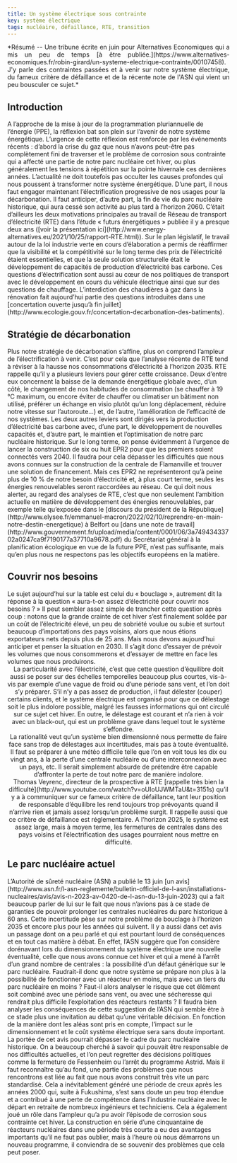 ```yaml
---
title: Un système électrique sous contrainte
key: système électrique
tags: nucléaire, défaillance, RTE, transition
---
```


<span class="summary" style="display:block; text-align: justify">
*Résumé -- Une tribune écrite en juin pour Alternatives Economiques qui a mis un peu de temps [à être publiée.](https://www.alternatives-economiques.fr/robin-girard/un-systeme-electrique-contrainte/00107458). J'y parle des contraintes passées et à venir sur notre système électrique, du fameux critère de défaillance et de la récente note de l'ASN qui vient un peu bousculer ce sujet.*
</span>
<!--more-->


## Introduction
<span class="mytext">
A l’approche de la mise à jour de la programmation pluriannuelle de l’énergie (PPE), la réflexion bat son plein sur l’avenir de notre système énergétique. L’urgence de cette réflexion est renforcée par les événements récents : d’abord la crise du gaz que nous n’avons peut-être pas complètement fini de traverser et le problème de corrosion sous contrainte qui a affecté une partie de notre parc nucléaire cet hiver, ou plus généralement les tensions à répétition sur la pointe hivernale ces dernières années.
</span>

<span class="mytext">
L’actualité ne doit toutefois pas occulter les causes profondes qui nous poussent à transformer notre système énergétique. D’une part, il nous faut engager maintenant l’électrification progressive de nos usages pour la décarbonation. Il faut anticiper, d’autre part, la fin de vie du parc nucléaire historique, qui aura cessé son activité au plus tard à l’horizon 2060. C’était d’ailleurs les deux motivations principales au travail de Réseau de transport d’électricité (RTE) dans l’étude « futurs énergétiques » publiée il y a presque deux ans ([voir la présentation ici](http://www.energy-alternatives.eu/2021/10/25/rapport-RTE.html)).
</span>

<span class="mytext">
Sur le plan législatif, le travail autour de la loi industrie verte en cours d’élaboration a permis de réaffirmer que la visibilité et la compétitivité sur le long terme des prix de l’électricité étaient essentielles, et que la seule solution structurelle était le développement de capacités de production d’électricité bas carbone.
</span>

<span class="mytext">
Ces questions d’électrification sont aussi au cœur de nos politiques de transport avec le développement en cours du véhicule électrique ainsi que sur des questions de chauffage. L’interdiction des chaudières à gaz dans la rénovation fait aujourd’hui partie des questions introduites dans une [concertation ouverte jusqu’à fin juillet](http://www.ecologie.gouv.fr/concertation-decarbonation-des-batiments).
</span>

## Stratégie de décarbonation
<span class="mytext">
Plus notre stratégie de décarbonation s’affine, plus on comprend l’ampleur de l’électrification à venir. C’est pour cela que l’analyse récente de RTE tend à réviser à la hausse nos consommations d’électricité à l’horizon 2035.
</span>

<span class="mytext">
RTE rappelle qu’il y a plusieurs leviers pour gérer cette croissance. Deux d’entre eux concernent la baisse de la demande énergétique globale avec, d’un côté, le changement de nos habitudes de consommation (se chauffer à 19 °C maximum, ou encore éviter de chauffer ou climatiser un bâtiment non utilisé, préférer un échange en visio plutôt qu’un long déplacement, réduire notre vitesse sur l’autoroute…) et, de l’autre, l’amélioration de l’efficacité de nos systèmes.
</span>

<span class="mytext">
Les deux autres leviers sont dirigés vers la production d’électricité bas carbone avec, d’une part, le développement de nouvelles capacités et, d’autre part, le maintien et l’optimisation de notre parc nucléaire historique.
</span>


<span class="mytext">
Sur le long terme, on pense évidemment à l’urgence de lancer la construction de six ou huit EPR2 pour que les premiers soient connectés vers 2040. Il faudra pour cela dépasser les difficultés que nous avons connues sur la construction de la centrale de Flamanville et trouver une solution de financement. Mais ces EPR2 ne représenteront qu’à peine plus de 10 % de notre besoin d’électricité et, à plus court terme, seules les énergies renouvelables seront raccordées au réseau.
</span>

<span class="mytext">
Ce qui doit nous alerter, au regard des analyses de RTE, c’est que non seulement l’ambition actuelle en matière de développement des énergies renouvelables, par exemple telle qu’exposée dans le [discours du président de la République](http://www.elysee.fr/emmanuel-macron/2022/02/10/reprendre-en-main-notre-destin-energetique) à Belfort ou [dans une note de travail](http://www.gouvernement.fr/upload/media/content/0001/06/3a74943433702a0247ca9f7190177a37710a9678.pdf) du Secrétariat général à la planification écologique en vue de la future PPE, n’est pas suffisante, mais qu’en plus nous ne respectons pas les objectifs européens en la matière.
</span>


## Couvrir nos besoins

<span class="mytext">
Le sujet aujourd’hui sur la table est celui du « bouclage », autrement dit la réponse à la question « aura-t-on assez d’électricité pour couvrir nos besoins ? »
</span>

<span class="mytext">
Il peut sembler assez simple de trancher cette question après coup : notons que la grande crainte de cet hiver s’est finalement soldée par un coût de l’électricité élevé, un peu de sobriété voulue ou subie et surtout beaucoup d’importations des pays voisins, alors que nous étions exportateurs nets depuis plus de 25 ans. Mais nous devons aujourd’hui anticiper et penser la situation en 2030. Il s’agit donc d’essayer de prévoir les volumes que nous consommerons et d’essayer de mettre en face les volumes que nous produirons.
</span>

<span class="legendtext" id="CAPFigure9a" style="display:block;text-align:center">
La particularité avec l’électricité, c’est que cette question d’équilibre doit aussi se poser sur des échelles temporelles beaucoup plus courtes, vis-à-vis par exemple d’une vague de froid ou d’une période sans vent, et l’on doit s’y préparer. S’il n’y a pas assez de production, il faut délester (couper) certains clients, et le système électrique est organisé pour que ce délestage soit le plus indolore possible, malgré les fausses informations qui ont circulé sur ce sujet cet hiver. En outre, le délestage est courant et n’a rien à voir avec un black-out, qui est un problème grave dans lequel tout le système s’effondre.
</span>

<span class="legendtext" id="CAPFigure9a" style="display:block;text-align:center">
La rationalité veut qu’un système bien dimensionné nous permette de faire face sans trop de délestages aux incertitudes, mais pas à toute éventualité. Il faut se préparer à une météo difficile telle que l’on en voit tous les dix ou vingt ans, à la perte d’une centrale nucléaire ou d’une interconnexion avec un pays, etc. Il serait simplement absurde de prétendre être capable d’affronter la perte de tout notre parc de manière indolore.
</span>

<span class="legendtext" id="CAPFigure9a" style="display:block;text-align:center">
Thomas Veyrenc, directeur de la prospective à RTE [rappelle très bien la difficulté](http://www.youtube.com/watch?v=oUIoUJWMTaU&t=3151s) qu’il y a à communiquer sur ce fameux critère de défaillance, tant leur position de responsable d’équilibre les rend toujours trop prévoyants quand il n’arrive rien et jamais assez lorsqu’un problème surgit. Il rappelle aussi que ce critère de défaillance est réglementaire. A l’horizon 2025, le système est assez large, mais à moyen terme, les fermetures de centrales dans des pays voisins et l’électrification des usages pourraient nous mettre en difficulté.
</span>

## Le parc nucléaire actuel
<span class="mytext">
L’Autorité de sûreté nucléaire (ASN) a publié le 13 juin [un avis](http://www.asn.fr/l-asn-reglemente/bulletin-officiel-de-l-asn/installations-nucleaires/avis/avis-n-2023-av-0420-de-l-asn-du-13-juin-2023) qui a fait beaucoup parler de lui sur le fait que nous n’avions pas à ce stade de garanties de pouvoir prolonger les centrales nucléaires du parc historique à 60 ans. Cette incertitude pèse sur notre problème de bouclage à l’horizon 2035 et encore plus pour les années qui suivent.
</span>

<span class="mytext">
Il y a aussi dans cet avis un passage dont on a peu parlé et qui est pourtant lourd de conséquences et en tout cas matière à débat. En effet, l’ASN suggère que l’on considère dorénavant lors du dimensionnement du système électrique une nouvelle éventualité, celle que nous avons connue cet hiver et qui a mené à l’arrêt d’un grand nombre de centrales : la possibilité d’un défaut générique sur le parc nucléaire. Faudrait-il donc que notre système se prépare non plus à la possibilité de fonctionner avec un réacteur en moins, mais avec un tiers du parc nucléaire en moins ?
</span>

<span class="mytext">
Faut-il alors analyser le risque que cet élément soit combiné avec une période sans vent, ou avec une sécheresse qui rendrait plus difficile l’exploitation des réacteurs restants ? Il faudra bien analyser les conséquences de cette suggestion de l’ASN qui semble être à ce stade plus une invitation au débat qu’une véritable décision. En fonction de la manière dont les aléas sont pris en compte, l’impact sur le dimensionnement et le coût système électrique sera sans doute important.
</span>

<span class="mytext">
La portée de cet avis pourrait dépasser le cadre du parc nucléaire historique. On a beaucoup cherché à savoir qui pouvait être responsable de nos difficultés actuelles, et l’on peut regretter des décisions politiques comme la fermeture de Fessenheim ou l’arrêt du programme Astrid. Mais il faut reconnaître qu’au fond, une partie des problèmes que nous rencontrons est liée au fait que nous avons construit très vite un parc standardisé. Cela a inévitablement généré une période de creux après les années 2000 qui, suite à Fukushima, s’est sans doute un peu trop étendue et a contribué à une perte de compétence dans l’industrie nucléaire avec le départ en retraite de nombreux ingénieurs et techniciens. Cela a également joué un rôle dans l’ampleur qu’a pu avoir l’épisode de corrosion sous contrainte cet hiver.
</span>

<span class="mytext">
La construction en série d’une cinquantaine de réacteurs nucléaires dans une période très courte a eu des avantages importants qu’il ne faut pas oublier, mais à l’heure où nous démarrons un nouveau programme, il conviendra de se souvenir des problèmes que cela peut poser.
</span>
